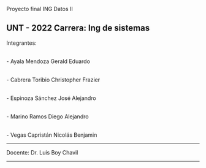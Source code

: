 Proyecto final ING Datos II

UNT - 2022
Carrera: Ing de sistemas
--------------
Integrantes:

<br>- Ayala Mendoza Gerald Eduardo

<br>- Cabrera Toribio Christopher Frazier

<br>- Espinoza Sánchez José Alejandro

<br>- Marino Ramos Diego Alejandro

<br>- Vegas Capristán Nicolás Benjamin

-------------

Docente:
Dr. Luis Boy Chavil

-------------

